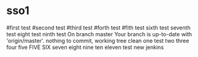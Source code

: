# sso1
#first test
#second test
#third test
#forth test
#fith test
sixth test
seventh test
eight test
ninth test
On branch master
Your branch is up-to-date with 'origin/master'.
nothing to commit, working tree clean
one test
two
three
four
five
FIVE
SIX
seven
eight
nine
ten
eleven
test new jenkins
